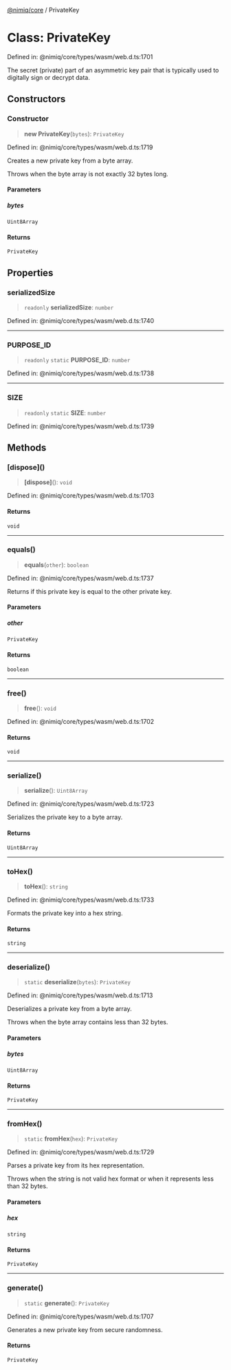 [@nimiq/core](../globals.md) / PrivateKey

# Class: PrivateKey

Defined in: @nimiq/core/types/wasm/web.d.ts:1701

The secret (private) part of an asymmetric key pair that is typically used to digitally sign or decrypt data.

## Constructors

### Constructor

> **new PrivateKey**(`bytes`): `PrivateKey`

Defined in: @nimiq/core/types/wasm/web.d.ts:1719

Creates a new private key from a byte array.

Throws when the byte array is not exactly 32 bytes long.

#### Parameters

##### bytes

`Uint8Array`

#### Returns

`PrivateKey`

## Properties

### serializedSize

> `readonly` **serializedSize**: `number`

Defined in: @nimiq/core/types/wasm/web.d.ts:1740

***

### PURPOSE\_ID

> `readonly` `static` **PURPOSE\_ID**: `number`

Defined in: @nimiq/core/types/wasm/web.d.ts:1738

***

### SIZE

> `readonly` `static` **SIZE**: `number`

Defined in: @nimiq/core/types/wasm/web.d.ts:1739

## Methods

### \[dispose\]()

> **\[dispose\]**(): `void`

Defined in: @nimiq/core/types/wasm/web.d.ts:1703

#### Returns

`void`

***

### equals()

> **equals**(`other`): `boolean`

Defined in: @nimiq/core/types/wasm/web.d.ts:1737

Returns if this private key is equal to the other private key.

#### Parameters

##### other

`PrivateKey`

#### Returns

`boolean`

***

### free()

> **free**(): `void`

Defined in: @nimiq/core/types/wasm/web.d.ts:1702

#### Returns

`void`

***

### serialize()

> **serialize**(): `Uint8Array`

Defined in: @nimiq/core/types/wasm/web.d.ts:1723

Serializes the private key to a byte array.

#### Returns

`Uint8Array`

***

### toHex()

> **toHex**(): `string`

Defined in: @nimiq/core/types/wasm/web.d.ts:1733

Formats the private key into a hex string.

#### Returns

`string`

***

### deserialize()

> `static` **deserialize**(`bytes`): `PrivateKey`

Defined in: @nimiq/core/types/wasm/web.d.ts:1713

Deserializes a private key from a byte array.

Throws when the byte array contains less than 32 bytes.

#### Parameters

##### bytes

`Uint8Array`

#### Returns

`PrivateKey`

***

### fromHex()

> `static` **fromHex**(`hex`): `PrivateKey`

Defined in: @nimiq/core/types/wasm/web.d.ts:1729

Parses a private key from its hex representation.

Throws when the string is not valid hex format or when it represents less than 32 bytes.

#### Parameters

##### hex

`string`

#### Returns

`PrivateKey`

***

### generate()

> `static` **generate**(): `PrivateKey`

Defined in: @nimiq/core/types/wasm/web.d.ts:1707

Generates a new private key from secure randomness.

#### Returns

`PrivateKey`
